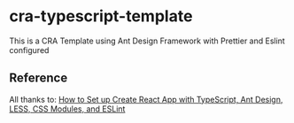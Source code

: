 # cra-typescript-template

This is a CRA Template using Ant Design Framework with Prettier and Eslint configured


## Reference

All thanks to:
[How to Set up Create React App with TypeScript, Ant Design, LESS, CSS Modules, and ESLint](https://www.aleksandrhovhannisyan.com/blog/dev/how-to-set-up-react-typescript-ant-design-less-css-modules-and-eslint/)
